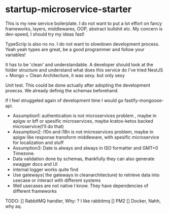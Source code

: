 # startup-microservice-starter

This is my new service boilerplate.
I do not want to put a lot effort on fancy frameworks, layers, middlewares, OOP, abstract bullshit etc. My concern is dev-speed, I should try my ideas fast!

TypeScrip is also no no. I do not want to slowdown development process. Yeah yeah types are great, be a good programmer and follow your variables!

It has to be 'clean' and understandable. A developer should look at the folder structure and understand what does this service do
I've tried NestJS + Mongo + Clean Architecture, it was sexy. but only sexy

Unit test. This could be done actually after adopting the development proecss. We already definig the schemas beforehand.

If I feel struggeled again of development time I would go fastify-mongoose-api. 

- Assumption1: authentication is not microservices problem , maybe in apigw or bff or spesific microservices, maybe kratos-ketos backed microservice(I'll do that)
- Assumption2: i10n and i18n is not microservices problem, maybe in apigw like response transform middleware, with spesific microservice for localization and stuff
- Assumption3: Date is always and always in ISO formatter and GMT+0 Timezone.
- Data validation done by schemas, thankfully they can also generate swagger docs and UI
- internal logger works quite find
- Use gateways( the gateways in cleanarchitecture) to retrieve data into usecase or interact with different systems
- Well usecases are not native I know. They have dependencies of different frameworks 


TODO:
[] RabbitMQ handler, Why: ? I like rabbitmq
[] PM2
[] Docker, Nahh, why aq.
